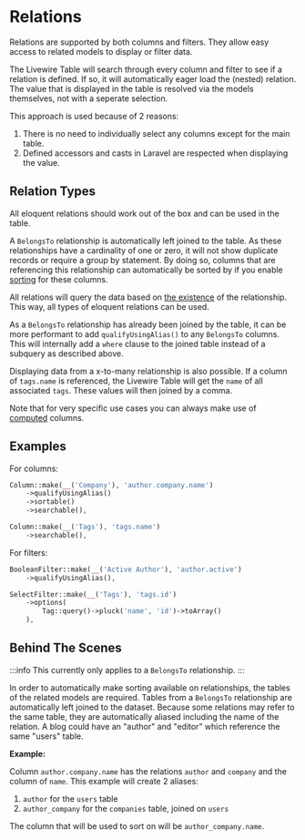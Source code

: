 # Relations

Relations are supported by both columns and filters. They allow easy access to related models to display or filter data.

The Livewire Table will search through every column and filter to see if a relation is defined. If so, it will automatically eager load the (nested) relation. The value that is displayed in the table is resolved via the models themselves, not with a seperate selection.

This approach is used because of 2 reasons:

1. There is no need to individually select any columns except for the main table.
2. Defined accessors and casts in Laravel are respected when displaying the value.

## Relation Types

All eloquent relations should work out of the box and can be used in the table.

A `BelongsTo` relationship is automatically left joined to the table. As these relationships have a cardinality of one or zero, it will not show duplicate records or require a group by statement. By doing so, columns that are referencing this relationship can automatically be sorted by if you enable [sorting](/usage/columns#sortable) for these columns.

All relations will query the data based on [the existence](https://laravel.com/docs/master/eloquent-relationships#querying-relationship-existence) of the relationship. This way, all types of eloquent relations can be used.

As a `BelongsTo` relationship has already been joined by the table, it can be more performant to add `qualifyUsingAlias()` to any `BelongsTo` columns. This will internally add a `where` clause to the joined table instead of a subquery as described above.

Displaying data from a x-to-many relationship is also possible. If a column of `tags.name` is referenced, the Livewire Table will get the `name` of all associated `tags`. These values will then joined by a comma.

Note that for very specific use cases you can always make use of [computed](/usage/columns#computed) columns.

## Examples

For columns:

```php
Column::make(__('Company'), 'author.company.name')
    ->qualifyUsingAlias()
    ->sortable()
    ->searchable(),

Column::make(__('Tags'), 'tags.name')
    ->searchable(),
```

For filters:

```php
BooleanFilter::make(__('Active Author'), 'author.active')
    ->qualifyUsingAlias(),

SelectFilter::make(__('Tags'), 'tags.id')
    ->options(
        Tag::query()->pluck('name', 'id')->toArray()
    ),
```

## Behind The Scenes

:::info
This currently only applies to a `BelongsTo` relationship.
:::

In order to automatically make sorting available on relationships, the tables of the related models are required. Tables from a `BelongsTo` relationship are automatically left joined to the dataset. Because some relations may refer to the same table, they are automatically aliased including the name of the relation. A blog could have an "author" and "editor" which reference the same "users" table.

**Example:**

Column `author.company.name` has the relations `author` and `company` and the column of `name`. This example will create 2 aliases:

1. `author` for the `users` table
2. `author_company` for the `companies` table, joined on `users`

The column that will be used to sort on will be `author_company.name`.
